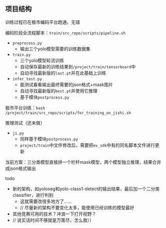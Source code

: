 ## 项目结构


训练过程已在极市编码平台跑通，无错

编码阶段全流程脚本：`train/src_repo/scripts/pipeline.sh`
- `preprocess.py`
  - 输出三个yolo模型需要的训练数据集
- `train.py`
  - 三个yolo模型轮流训练
  - 自动保存最新的训练结果到`/project/train/tensorboard`中
  - 自动寻找最新版的`last.pt`并在此基础上训练
- `infer_test.py`
  - 能测试看看输出最终需要的json格式+mask图片
  - 自动寻找最新版的`best.pt`并使用它推理
  - 基于模块`postprocess.py`

极市平台训练：`bash /project/train/src_repo/scripts/for_training_on_jishi.sh`

推理测试（还未做）
- `ji.py`
  - 同样基于模块`postprocess.py`
  - `project/train`中文件修改后，需要把`ev_sdk`中有的同名脚本文件进行更新

当前方案：三分类模型直接拼一个栏杆mask模型，两个模型独立推理，结果合并成json格式输出

todo
- 新的架构，如yoloseg和yolo-class1-detect的输出结果，最后加一个二分类classifier，进行判别
  - 这就需要改很多地方了……
  - // 尽量新的架构不要变化太多，能使用已经训练的模型最好
- 其他竞赛可用的技术？冲浪一下打开视野？
- // 说实话时间不够就是万策尽，怎么救））
